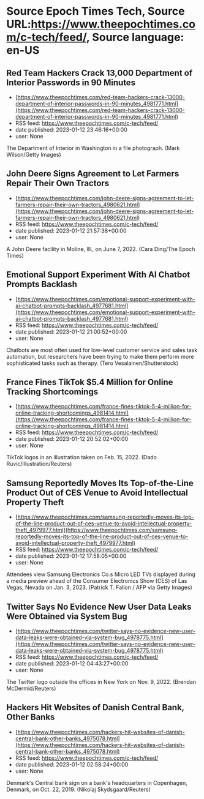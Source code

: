 # Source Epoch Times Tech, Source URL:https://www.theepochtimes.com/c-tech/feed/, Source language: en-US

## Red Team Hackers Crack 13,000 Department of Interior Passwords in 90 Minutes
 - [https://www.theepochtimes.com/red-team-hackers-crack-13000-department-of-interior-passwords-in-90-minutes_4981771.html](https://www.theepochtimes.com/red-team-hackers-crack-13000-department-of-interior-passwords-in-90-minutes_4981771.html)
 - RSS feed: https://www.theepochtimes.com/c-tech/feed/
 - date published: 2023-01-12 23:46:16+00:00
 - user: None

The Department of Interior in Washington in a file photograph. (Mark Wilson/Getty Images)

## John Deere Signs Agreement to Let Farmers Repair Their Own Tractors
 - [https://www.theepochtimes.com/john-deere-signs-agreement-to-let-farmers-repair-their-own-tractors_4980621.html](https://www.theepochtimes.com/john-deere-signs-agreement-to-let-farmers-repair-their-own-tractors_4980621.html)
 - RSS feed: https://www.theepochtimes.com/c-tech/feed/
 - date published: 2023-01-12 21:57:38+00:00
 - user: None

A John Deere facility in Moline, Ill., on June 7, 2022. (Cara Ding/The Epoch Times)

## Emotional Support Experiment With AI Chatbot Prompts Backlash
 - [https://www.theepochtimes.com/emotional-support-experiment-with-ai-chatbot-prompts-backlash_4977681.html](https://www.theepochtimes.com/emotional-support-experiment-with-ai-chatbot-prompts-backlash_4977681.html)
 - RSS feed: https://www.theepochtimes.com/c-tech/feed/
 - date published: 2023-01-12 21:00:52+00:00
 - user: None

Chatbots are most often used for low-level customer service and sales task automation, but researchers have been trying to make them perform more sophisticated tasks such as therapy. (Tero Vesalainen/Shutterstock)

## France Fines TikTok $5.4 Million for Online Tracking Shortcomings
 - [https://www.theepochtimes.com/france-fines-tiktok-5-4-million-for-online-tracking-shortcomings_4981414.html](https://www.theepochtimes.com/france-fines-tiktok-5-4-million-for-online-tracking-shortcomings_4981414.html)
 - RSS feed: https://www.theepochtimes.com/c-tech/feed/
 - date published: 2023-01-12 20:52:02+00:00
 - user: None

TikTok logos in an illustration taken on Feb. 15, 2022. (Dado Ruvic/Illustration/Reuters)

## Samsung Reportedly Moves Its Top-of-the-Line Product Out of CES Venue to Avoid Intellectual Property Theft
 - [https://www.theepochtimes.com/samsung-reportedly-moves-its-top-of-the-line-product-out-of-ces-venue-to-avoid-intellectual-property-theft_4979977.html](https://www.theepochtimes.com/samsung-reportedly-moves-its-top-of-the-line-product-out-of-ces-venue-to-avoid-intellectual-property-theft_4979977.html)
 - RSS feed: https://www.theepochtimes.com/c-tech/feed/
 - date published: 2023-01-12 17:58:05+00:00
 - user: None

Attendees view Samsung Electronics Co.s Micro LED TVs displayed during a media preview ahead of the Consumer Electronics Show (CES) of Las Vegas, Nevada on Jan. 3, 2023. (Patrick T. Fallon / AFP via Getty Images)

## Twitter Says No Evidence New User Data Leaks Were Obtained via System Bug
 - [https://www.theepochtimes.com/twitter-says-no-evidence-new-user-data-leaks-were-obtained-via-system-bug_4978775.html](https://www.theepochtimes.com/twitter-says-no-evidence-new-user-data-leaks-were-obtained-via-system-bug_4978775.html)
 - RSS feed: https://www.theepochtimes.com/c-tech/feed/
 - date published: 2023-01-12 04:43:27+00:00
 - user: None

The Twitter logo outside the offices in New York on Nov. 9, 2022. (Brendan McDermid/Reuters)

## Hackers Hit Websites of Danish Central Bank, Other Banks
 - [https://www.theepochtimes.com/hackers-hit-websites-of-danish-central-bank-other-banks_4975078.html](https://www.theepochtimes.com/hackers-hit-websites-of-danish-central-bank-other-banks_4975078.html)
 - RSS feed: https://www.theepochtimes.com/c-tech/feed/
 - date published: 2023-01-12 02:58:24+00:00
 - user: None

Denmark's Central bank sign on a bank's headquarters in Copenhagen, Denmark, on Oct. 22, 2019. (Nikolaj Skydsgaard/Reuters)
